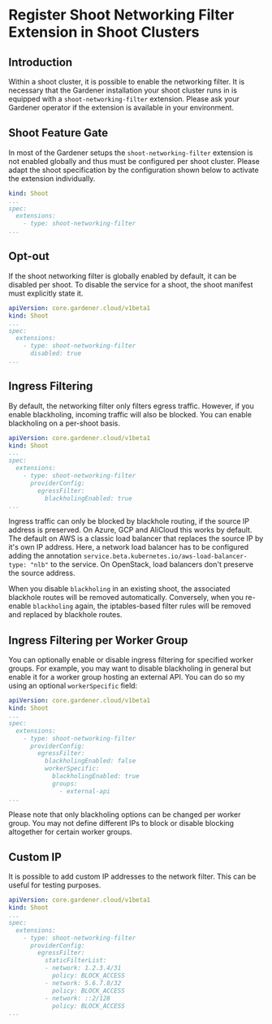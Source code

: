 # Register Shoot Networking Filter Extension in Shoot Clusters

## Introduction
Within a shoot cluster, it is possible to enable the networking filter. It is necessary that the Gardener installation your shoot cluster runs in is equipped with a `shoot-networking-filter` extension. Please ask your Gardener operator if the extension is available in your environment.

## Shoot Feature Gate

In most of the Gardener setups the `shoot-networking-filter` extension is not enabled globally and thus must be configured per shoot cluster. Please adapt the shoot specification by the configuration shown below to activate the extension individually.

```yaml
kind: Shoot
...
spec:
  extensions:
    - type: shoot-networking-filter
...
```

## Opt-out

If the shoot networking filter is globally enabled by default, it can be disabled per shoot. To disable the service for a shoot, the shoot manifest must explicitly state it.

```yaml
apiVersion: core.gardener.cloud/v1beta1
kind: Shoot
...
spec:
  extensions:
    - type: shoot-networking-filter
      disabled: true
...
```

## Ingress Filtering

By default, the networking filter only filters egress traffic. However, if you enable blackholing, incoming traffic will also be blocked.
You can enable blackholing on a per-shoot basis.

```yaml
apiVersion: core.gardener.cloud/v1beta1
kind: Shoot
...
spec:
  extensions:
    - type: shoot-networking-filter
      providerConfig:
        egressFilter:
          blackholingEnabled: true
...
```
Ingress traffic can only be blocked by blackhole routing, if the source IP address is preserved. On Azure, GCP and AliCloud this works by default.
The default on AWS is a classic load balancer that replaces the source IP by it's own IP address. Here, a network load balancer has to be
configured adding the annotation `service.beta.kubernetes.io/aws-load-balancer-type: "nlb"` to the service.
On OpenStack, load balancers don't preserve the source address.

When you disable `blackholing` in an existing shoot, the associated blackhole routes will be removed automatically. 
Conversely, when you re-enable `blackholing` again, the iptables-based filter rules will be removed and replaced by blackhole routes.

## Ingress Filtering per Worker Group

You can optionally enable or disable ingress filtering for specified worker groups.
For example, you may want to disable blackholing in general but enable it for a worker group hosting an external API.
You can do so my using an optional `workerSpecific` field:

```yaml
apiVersion: core.gardener.cloud/v1beta1
kind: Shoot
...
spec:
  extensions:
    - type: shoot-networking-filter
      providerConfig:
        egressFilter:
          blackholingEnabled: false
          workerSpecific:
            blackholingEnabled: true
            groups:
              - external-api
...
```

Please note that only blackholing options can be changed per worker group. You may not define different IPs to block or
disable blocking altogether for certain worker groups.

## Custom IP 

It is possible to add custom IP addresses to the network filter. This can be useful for testing purposes.

```yaml
apiVersion: core.gardener.cloud/v1beta1
kind: Shoot
...
spec:
  extensions:
    - type: shoot-networking-filter
      providerConfig:
        egressFilter:
          staticFilterList:
          - network: 1.2.3.4/31
            policy: BLOCK_ACCESS
          - network: 5.6.7.8/32
            policy: BLOCK_ACCESS
          - network: ::2/128
            policy: BLOCK_ACCESS
...
```

